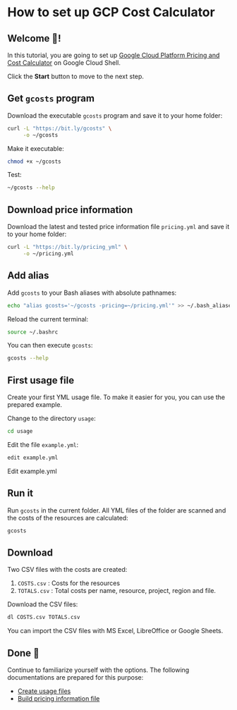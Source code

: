 # How to set up GCP Cost Calculator

## Welcome 👋!

In this tutorial, you are going to set up [Google Cloud Platform Pricing and Cost Calculator](https://github.com/Cyclenerd/google-cloud-pricing-cost-calculator) on Google Cloud Shell.

<walkthrough-tutorial-duration duration="10"></walkthrough-tutorial-duration>

Click the **Start** button to move to the next step.

## Get `gcosts` program

Download the executable `gcosts` program and save it to your home folder:
```bash
curl -L "https://bit.ly/gcosts" \
     -o ~/gcosts
```

Make it executable:
```bash
chmod +x ~/gcosts
```

Test:
```bash
~/gcosts --help
```

## Download price information

Download the latest and tested price information file `pricing.yml` and save it to your home folder:
```bash
curl -L "https://bit.ly/pricing_yml" \
     -o ~/pricing.yml
```

## Add alias

Add `gcosts` to your Bash aliases with absolute pathnames:
```bash
echo "alias gcosts='~/gcosts -pricing=~/pricing.yml'" >> ~/.bash_aliases
```

Reload the current terminal:
```bash
source ~/.bashrc
```

You can then execute `gcosts`:
```bash
gcosts --help
```

## First usage file

Create your first YML usage file.
To make it easier for you, you can use the prepared example.

Change to the directory `usage`:
```bash
cd usage
```

Edit the file `example.yml`:
```bash
edit example.yml
```

<walkthrough-editor-open-file filePath="example.yml">Edit example.yml</walkthrough-editor-open-file>

## Run it

Run `gcosts` in the current folder.
All YML files of the folder are scanned and the costs of the resources are calculated:
```bash
gcosts
```

## Download

Two CSV files with the costs are created:

1. `COSTS.csv`  : Costs for the resources
1. `TOTALS.csv` : Total costs per name, resource, project, region and file.

Download the CSV files:
```bash
dl COSTS.csv TOTALS.csv
```

You can import the CSV files with MS Excel, LibreOffice or Google Sheets.

## Done 🎉

<walkthrough-conclusion-trophy></walkthrough-conclusion-trophy>

Continue to familiarize yourself with the options.
The following documentations are prepared for this purpose:

* [Create usage files](https://github.com/Cyclenerd/google-cloud-pricing-cost-calculator/usage/)
* [Build pricing information file](https://github.com/Cyclenerd/google-cloud-pricing-cost-calculator/build/)